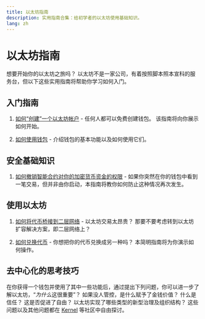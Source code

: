 ```yaml
---
title: 以太坊指南
description: 实用指南合集：给初学者的以太坊使用基础知识。
lang: zh
---
```


# 以太坊指南

想要开始你的以太坊之旅吗？ 以太坊不是一家公司，有着按照脚本照本宣科的服务台，但以下这些实用指南将帮助你学习如何入门。

## 入门指南

1. [如何“创建”一个以太坊帐户](/guides/how-to-create-an-ethereum-account/) - 任何人都可以免费创建钱包。 该指南将向你展示如何开始。

2. [如何使用钱包](/guides/how-to-use-a-wallet/) - 介绍钱包的基本功能以及如何使用它们。

## 安全基础知识

1. [如何撤销智能合约对你的加密货币资金的权限](/guides/how-to-revoke-token-access/) - 如果你突然在你的钱包中看到一笔交易，但并非由你启动，本指南将教你如何防止这种情况再次发生。

## 使用以太坊

1. [如何将代币桥接到二层网络](/guides/how-to-use-a-bridge/) - 以太坊交易太昂贵？ 那要不要考虑转到以太坊扩容解决方案，即二层网络上？

2. [如何兑换代币](/guides/how-to-swap-tokens/) - 你想把你的代币兑换成另一种吗？ 本简明指南将为你演示如何操作。

## 去中心化的思考技巧

在你获得一个钱包并使用了其中一些功能后，通过提出下列问题，你可以进一步了解以太坊，“*为什么*这很重要”？ 如果没人管控，是什么赋予了金钱价值？ 什么是信任？ 这是否促进了自由？ 以太坊实现了哪些类型的新型治理及组织结构？ 这些问题以及其他问题都在 [Kernel](https://www.kernel.community/) 等社区中自由探讨。
